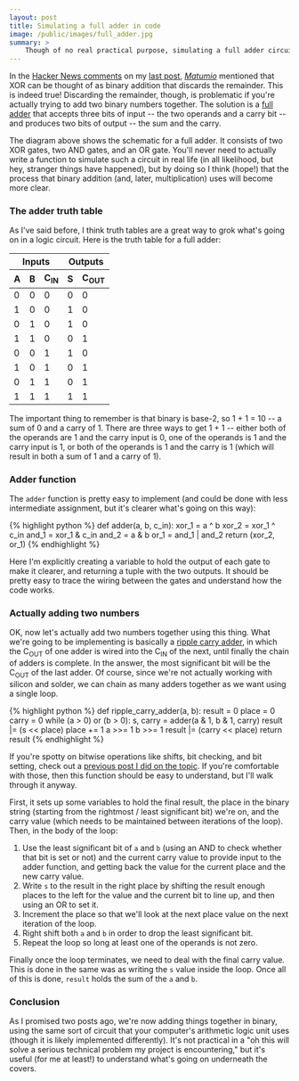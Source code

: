 ```yaml
---
layout: post
title: Simulating a full adder in code
image: /public/images/full_adder.jpg
summary: >
    Though of no real practical purpose, simulating a full adder circuit in code gives you insight into what's happening in your CPU's ALU (arithmetic logic unit) and increases your understanding of binary math, so you should totally try it out.
---
```


In the [Hacker News comments](https://news.ycombinator.com/item?id=8417045) on my [last post](biesnecker.com/2014/10/06/swapping-variables-with-xor/), *[Matumio](https://news.ycombinator.com/user?id=Matumio)* mentioned that XOR can be thought of as binary addition that discards the remainder. This is indeed true! Discarding the remainder, though, is problematic if you're actually trying to add two binary numbers together. The solution is a [full adder](http://en.wikipedia.org/wiki/Adder_(electronics)) that accepts three bits of input -- the two operands and a carry bit -- and produces two bits of output -- the sum and the carry.

The diagram above shows the schematic for a full adder. It consists of two XOR gates, two AND gates, and an OR gate. You'll never need to actually write a function to simulate such a circuit in real life (in all likelihood, but hey, stranger things have happened), but by doing so I think (hope!) that the process that binary addition (and, later, multiplication) uses will become more clear.

### The adder truth table

As I've said before, I think truth tables are a great way to grok what's going on in a logic circuit. Here is the truth table for a full adder:

<table>
    <thead>
        <tr>
            <th colspan="3">Inputs</th>
            <th colspan="2">Outputs</th>
        </tr>
        <tr>
            <th>A</th>
            <th>B</th>
            <th>C<sub>IN</sub></th>
            <th>S</th>
            <th>C<sub>OUT</sub></th>
        </tr>
    </thead>
    <tbody>
        <tr>
            <td>0</td><td>0</td><td>0</td><td>0</td><td>0</td>
        </tr>
        <tr>
            <td>1</td><td>0</td><td>0</td><td>1</td><td>0</td>
        </tr>
        <tr>
            <td>0</td><td>1</td><td>0</td><td>1</td><td>0</td>
        </tr>
        <tr>
            <td>1</td><td>1</td><td>0</td><td>0</td><td>1</td>
        </tr>
        <tr>
            <td>0</td><td>0</td><td>1</td><td>1</td><td>0</td>
        </tr>
        <tr>
            <td>1</td><td>0</td><td>1</td><td>0</td><td>1</td>
        </tr>
        <tr>
            <td>0</td><td>1</td><td>1</td><td>0</td><td>1</td>
        </tr>
        <tr>
            <td>1</td><td>1</td><td>1</td><td>1</td><td>1</td>
        </tr>
</table>

The important thing to remember is that binary is base-2, so 1 + 1 = 10 -- a sum of 0 and a carry of 1. There are three ways to get 1 + 1 -- either both of the operands are 1 and the carry input is 0, one of the operands is 1 and the carry input is 1, or both of the operands is 1 and the carry is 1 (which will result in both a sum of 1 and a carry of 1).

### Adder function

The `adder` function is pretty easy to implement (and could be done with less intermediate assignment, but it's clearer what's going on this way):

{% highlight python %}
def adder(a, b, c_in):
    xor_1 = a ^ b
    xor_2  = xor_1 ^ c_in
    and_1 = xor_1 & c_in
    and_2 = a & b
    or_1 = and_1 | and_2
    return (xor_2, or_1)
{% endhighlight %}

Here I'm explicitly creating a variable to hold the output of each gate to make it clearer, and returning a tuple with the two outputs. It should be pretty easy to trace the wiring between the gates and understand how the code works.

### Actually adding two numbers

OK, now let's actually add two numbers together using this thing. What we're going to be implementing is basically a [ripple carry adder](http://en.wikipedia.org/wiki/Adder_(electronics)#Ripple-carry_adder), in which the C<sub>OUT</sub> of one adder is wired into the C<sub>IN</sub> of the next, until finally the chain of adders is complete. In the answer, the most significant bit will be the C<sub>OUT</sub> of the last adder. Of course, since we're not actually working with silicon and solder, we can chain as many adders together as we want using a single loop.

{% highlight python %}
def ripple_carry_adder(a, b):
    result = 0
    place = 0
    carry = 0
    while (a > 0) or (b > 0):
        s, carry = adder(a & 1, b & 1, carry)
        result |= (s << place)
        place += 1
        a >>= 1
        b >>= 1
    result |= (carry << place)
    return result
{% endhighlight %}

If you're spotty on bitwise operations like shifts, bit checking, and bit setting, check out a [previous post I did on the topic](http://localhost:4000/2014/10/05/a-gentle-introduction-to-binary-logic/). If you're comfortable with those, then this function should be easy to understand, but I'll walk through it anyway.

First, it sets up some variables to hold the final result, the place in the binary string (starting from the rightmost / least significant bit) we're on, and the carry value (which needs to be maintained between iterations of the loop). Then, in the body of the loop:

1. Use the least significant bit of `a` and `b` (using an AND to check whether that bit is set or not) and the current carry value to provide input to the adder function, and getting back the value for the current place and the new carry value.
2. Write `s` to the result in the right place by shifting the result enough places to the left for the value and the current bit to line up, and then using an OR to set it.
3. Increment the place so that we'll look at the next place value on the next iteration of the loop.
4. Right shift both `a` and `b` in order to drop the least significant bit.
5. Repeat the loop so long at least one of the operands is not zero.

Finally once the loop terminates, we need to deal with the final carry value. This is done in the same was as writing the `s` value inside the loop. Once all of this is done, `result` holds the sum of the `a` and `b`.

### Conclusion

As I promised two posts ago, we're now adding things together in binary, using the same sort of circuit that your computer's arithmetic logic unit uses (though it is likely implemented differently). It's not practical in a "oh this will solve a serious technical problem my project is encountering," but it's useful (for me at least!) to understand what's going on underneath the covers.
